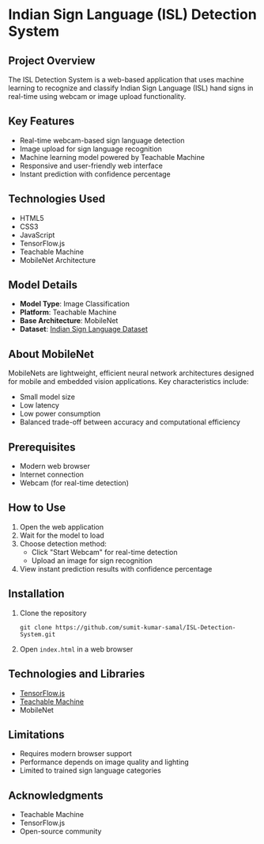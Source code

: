# Indian Sign Language (ISL) Detection System

## Project Overview
The ISL Detection System is a web-based application that uses machine learning to recognize and classify Indian Sign Language (ISL) hand signs in real-time using webcam or image upload functionality.

## Key Features
- Real-time webcam-based sign language detection
- Image upload for sign language recognition
- Machine learning model powered by Teachable Machine
- Responsive and user-friendly web interface
- Instant prediction with confidence percentage

## Technologies Used
- HTML5
- CSS3
- JavaScript
- TensorFlow.js
- Teachable Machine
- MobileNet Architecture

## Model Details
- **Model Type**: Image Classification
- **Platform**: Teachable Machine
- **Base Architecture**: MobileNet
- **Dataset**: [Indian Sign Language Dataset](https://www.kaggle.com/datasets/soumyakushwaha/indian-sign-language-dataset)

## About MobileNet
MobileNets are lightweight, efficient neural network architectures designed for mobile and embedded vision applications. Key characteristics include:
- Small model size
- Low latency
- Low power consumption
- Balanced trade-off between accuracy and computational efficiency

## Prerequisites
- Modern web browser
- Internet connection
- Webcam (for real-time detection)

## How to Use
1. Open the web application
2. Wait for the model to load
3. Choose detection method:
   - Click "Start Webcam" for real-time detection
   - Upload an image for sign recognition
4. View instant prediction results with confidence percentage

## Installation
1. Clone the repository
   ```
   git clone https://github.com/sumit-kumar-samal/ISL-Detection-System.git
   ```
2. Open `index.html` in a web browser

## Technologies and Libraries
- [TensorFlow.js](https://www.tensorflow.org/js)
- [Teachable Machine](https://teachablemachine.withgoogle.com/)
- MobileNet

## Limitations
- Requires modern browser support
- Performance depends on image quality and lighting
- Limited to trained sign language categories

## Acknowledgments
- Teachable Machine
- TensorFlow.js
- Open-source community
